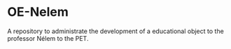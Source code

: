 # OE-Nelem
A repository to administrate the development of a educational object to the professor Nélem to the PET.
